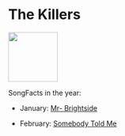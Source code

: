 # The Killers

<img src="https://upload.wikimedia.org/wikipedia/en/thumb/d/d1/Mr.-Brightside.jpg/220px-Mr.-Brightside.jpg" height="100" width="100" />

SongFacts in the year:

- January: [Mr- Brightside](../song/jan/mr_brightside.md)

- February: [Somebody Told Me](../song/feb/somebody_told_me.md)

